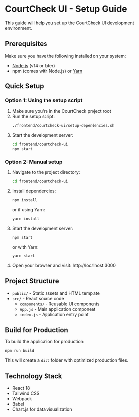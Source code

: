 # CourtCheck UI - Setup Guide

This guide will help you set up the CourtCheck UI development environment.

## Prerequisites

Make sure you have the following installed on your system:

- [Node.js](https://nodejs.org/) (v14 or later)
- npm (comes with Node.js) or [Yarn](https://yarnpkg.com/)

## Quick Setup

### Option 1: Using the setup script

1. Make sure you're in the CourtCheck project root
2. Run the setup script:
   ```bash
   ./frontend/courtcheck-ui/setup-dependencies.sh
   ```
3. Start the development server:
   ```bash
   cd frontend/courtcheck-ui
   npm start
   ```

### Option 2: Manual setup

1. Navigate to the project directory:
   ```bash
   cd frontend/courtcheck-ui
   ```

2. Install dependencies:
   ```bash
   npm install
   ```
   or if using Yarn:
   ```bash
   yarn install
   ```

3. Start the development server:
   ```bash
   npm start
   ```
   or with Yarn:
   ```bash
   yarn start
   ```

4. Open your browser and visit: http://localhost:3000

## Project Structure

- `public/` - Static assets and HTML template
- `src/` - React source code
  - `components/` - Reusable UI components
  - `App.js` - Main application component
  - `index.js` - Application entry point

## Build for Production

To build the application for production:

```bash
npm run build
```

This will create a `dist` folder with optimized production files.

## Technology Stack

- React 18
- Tailwind CSS
- Webpack
- Babel
- Chart.js for data visualization 